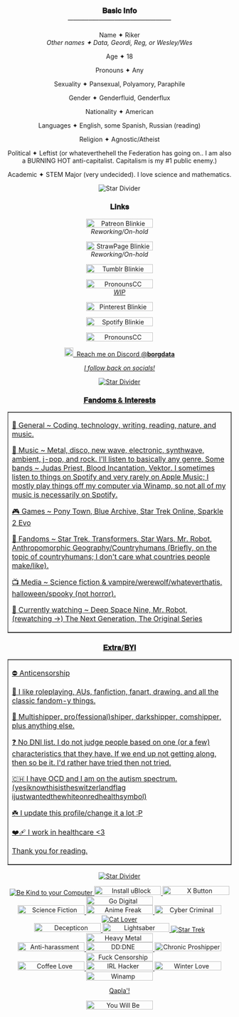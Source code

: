 <!--<p align="center"><img alt="Under Construction Blinkie" src="https://github.com/user-attachments/assets/c7be18a1-9d8f-42d6-a0a9-74a65e615420"></p>-->
<!--Section 1-->
  <h3 align="center"><strong>𝐁𝐚𝐬𝐢𝐜 𝐈𝐧𝐟𝐨<br>────────────────────</strong></h3>
<!--Info 1-->
    <p align="center">Name ✦ Riker <br><em>Other names ✦ Data, Geordi, Reg, or Wesley/Wes</em></p>
    <p align="center">Age ✦ 18
    <p align="center">Pronouns ✦ Any</p>
    <p align="center">Sexuality ✦ Pansexual, Polyamory, Paraphile</p>
    <p align="center">Gender ✦ Genderfluid, Genderflux</p>
    <p align="center">Nationality ✦ American</p>
    <p align="center">Languages ✦ English, some Spanish, Russian (reading)</p>
    <p align="center">Religion ✦ Agnostic/Atheist</p>
    <p align="center">Political ✦ Leftist (or whateverthehell the Federation has going on.. I am also a BURNING HOT anti-capitalist. Capitalism is my #1 public enemy.)</p>
    <p align="center">Academic ✦ STEM Major (very undecided). I love science and mathematics.</p>
<p align="center"><img alt="Star Divider" src="https://github.com/user-attachments/assets/56762eef-08c0-48a8-9ce0-28167c0665bc"></p>
<!--Section 2-->
 <h3 align="center"><strong>𝐋𝐢𝐧𝐤𝐬</strong></h3>
   <p align="center"><!--<a href="https://www.patreon.com/c/mcspirk/about">--><img width="150" height="20"  alt="Patreon Blinkie" src="https://github.com/user-attachments/assets/76a9ff5c-9903-4727-8347-8e3fe9048f16"><br><em>Reworking/On-hold</em></p>
   <p align="center"><!--<a href="https://tiberiusriker.straw.page/">--><img width="150" height="20" alt="StrawPage Blinkie" src="https://github.com/user-attachments/assets/2a9f19d1-f0e9-46e9-8940-c555460f4977"><br><em>Reworking/On-hold</em></p>
   <p align="center"><a href="https://www.tumblr.com/rikercard"><img width="150" height="20" alt="Tumblr Blinkie" src="https://github.com/user-attachments/assets/2584d818-8358-4af5-8d3d-f254588b42fd"></p>
   <p align="center"><img width="150" height="20"  alt="PronounsCC Blinkie" src="https://github.com/user-attachments/assets/13e47aed-9c9b-41c8-a74f-4a5bb67042a8"><br><em>WIP</em></p>
   <p align="center"><a href="https://www.pinterest.com/rikertroi/_saved/"><img width="150" height="20"  alt="Pinterest Blinkie" src="https://github.com/user-attachments/assets/2befda75-f61d-4e62-bd5a-634d11fffe57"></p>
   <p align="center"><a href="https://open.spotify.com/user/31l5e4puhwchdhd4yfww4z547hei?si=21050cb9efdc488a"><img width="150" height="20"  alt="Spotify Blinkie" src="https://github.com/user-attachments/assets/85542288-efe3-4a0f-b6d1-a90c20c1d080"></p>
   <p align="center"><a href="https://steamcommunity.com/id/tiberiusriker/"><img width="150" height="20"  alt="PronounsCC Blinkie" src="https://github.com/user-attachments/assets/25b97251-b552-4d8c-b4cb-dc34ba991b42"></p>
   <p align="center"><img width="20" height="20" alt="Discord Galactic Chrome Logo" src="https://github.com/user-attachments/assets/c3c918cf-2ff1-4743-8708-2b6f07ca6733">&nbsp;&nbsp;Reach me on Discord @<strong>borgdata</strong></p>
   <p align="center"><em>I follow back on socials!</em></p></td>
<p align="center"><img alt="Star Divider" src="https://github.com/user-attachments/assets/56762eef-08c0-48a8-9ce0-28167c0665bc"></p>
<!--<p align="center"><img alt="Green Arrow Divider" src="https://github.com/user-attachments/assets/7b1cd04a-049a-4561-a231-8e4046f8bcfd"></p>-->
<!--Section 3-->
 <h3 align="center"><strong>𝐅𝐚𝐧𝐝𝐨𝐦𝐬 & 𝐈𝐧𝐭𝐞𝐫𝐞𝐬𝐭𝐬</strong></h3>
   <TABLE BORDER>
    <tr>
      <td><p>🧅 General ~ Coding, technology, writing, reading, nature, and music.</p>
      <p>📼 Music ~ Metal, disco, new wave, electronic, synthwave, ambient, j-pop, and rock. I'll listen to basically any genre. Some bands ~ Judas Priest, Blood Incantation, Vektor. I sometimes listen to things on Spotify and very rarely on Apple Music; I mostly play things off my computer via Winamp, so not all of my music is necessarily on Spotify.</p>
      <p>🎮 Games ~ Pony Town, Blue Archive, Star Trek Online, Sparkle 2 Evo</p>
      <p>🎲 Fandoms ~ Star Trek, Transformers, Star Wars, Mr. Robot, Anthropomorphic Geography/Countryhumans (Briefly, on the topic of countryhumans; I don't care what countries people make/like).</p>
      <p>📺 Media ~ Science fiction & vampire/werewolf/whateverthatis, halloween/spooky (not horror).</p>
      <p>🎥 Currently watching ~ Deep Space Nine, Mr. Robot, (rewatching ->) The Next Generation, The Original Series</p>
      </td>
    </tr>
  </TABLE>
<!--Section 4-->
 <h3 align="center"><strong>𝐄𝐱𝐭𝐫𝐚/𝐁𝐘𝐈</strong></h3>
  <TABLE BORDER>
    <tr>
      <td><p>⛔ Anticensorship</p>
      <p>🍭 I like roleplaying, AUs, fanfiction, fanart, drawing, and all the classic fandom-y things.</p>
      <p>💟 Multishipper, pro(fessional)shiper, darkshipper, comshipper, plus anything else.</p>
      <p>❓ No DNI list. I do not judge people based on one (or a few) characteristics that they have. If we end up not getting along, then so be it. I'd rather have tried then not tried.</p>
      <p>🇨🇭 I have OCD and I am on the autism spectrum. (yesiknowthisistheswitzerlandflag ijustwantedthewhiteonredhealthsymbol)</p>
      <p>☘️ I update this profile/change it a lot :P</p>
      <p>❤️‍🩹 I work in healthcare <3 </p>
      <p>Thank you for reading.</p>
      </td>
    </tr>
  </TABLE>
<p align="center"><img alt="Star Divider" src="https://github.com/user-attachments/assets/56762eef-08c0-48a8-9ce0-28167c0665bc"></p>
<p align="center"><img alt="Be Kind to your Computer" src="https://github.com/user-attachments/assets/68fdf7cf-ceb8-4667-82b3-731cd00b2972">
                  <img width="150" height="20" alt="Install uBlock Origin" src="https://github.com/user-attachments/assets/53bf3edf-ea6c-44ed-9c35-59ae5a8fa269">
                  <img width="150" height="20" alt="X Button" src="https://github.com/user-attachments/assets/9697d562-c7dd-465d-90e9-d897dbeda0da">
                  <img width="150" height="20" alt="Go Digital" src="https://github.com/user-attachments/assets/240faaa8-8759-42f3-8410-2771933f0d54"><br>
<img width="150" height="20" alt="Science Fiction Reader" src="https://github.com/user-attachments/assets/6bc367d9-40a5-4d52-83e2-d85172c10b0b">
                  <img width="150" height="20" alt="Anime Freak" src="https://github.com/user-attachments/assets/23790819-749d-40e2-8124-e27c445a0318">
                  <img width="150" height="20" alt="Cyber Criminal" src="https://github.com/user-attachments/assets/f20e7b11-a2d9-4afe-9cc4-44cde5a22783">
                  <img alt="Cat Lover" src="https://github.com/user-attachments/assets/ae95e522-ba37-4305-8536-78e591685db2"><br>
<img width="150" height="20" alt="Decepticon" src="https://github.com/user-attachments/assets/630b3b5d-9d6f-4651-a664-a822d0fa78fe">
                  <img width="150" height="20"  alt="Lightsaber" src="https://github.com/user-attachments/assets/87639139-1ee6-4f7a-869f-eb750498da84">
                  <img alt="Star Trek" src="https://github.com/user-attachments/assets/5f23cc0b-d670-4af0-8cdf-1b7fb1cb8dae">
                  <img width="150" height="20"  alt="Heavy Metal" src="https://github.com/user-attachments/assets/11f13402-8abb-4f58-9fdf-d46081d7dd6b"><br>
<img width="150" height="20"  alt="Anti-harassment" src="https://github.com/user-attachments/assets/cc31f8b6-c185-44ac-bc6f-87dcc51ddbd6">
                  <img width="150" height="20"  alt="DD:DNE" src="https://github.com/user-attachments/assets/ef4cf500-b167-4c2e-b103-5a82d2596950">
                  <img width="150" height="20"  alt="Chronic Proshipper" src="https://github.com/user-attachments/assets/656817aa-43fd-4c55-bb8c-d0ac2525a518">
                  <img width="150" height="20"  alt="Fuck Censorship" src="https://github.com/user-attachments/assets/cca575a5-4db1-42e5-805b-f224fdb9b0a3"><br>
<img width="150" height="20"  alt="Coffee Love" src="https://github.com/user-attachments/assets/772f4314-31c1-4cc7-a74f-917595454731">
                 <img width="150" height="20"  alt="IRL Hacker" src="https://github.com/user-attachments/assets/1d837f43-99f6-4ec0-93c3-cf5f3d007b31">
                 <img width="150" height="20"  alt="Winter Love" src="https://github.com/user-attachments/assets/97ec6582-16a7-470a-b2fa-5d242bb8a66e">
                 <img width="150" height="20"  alt="Winamp" src="https://github.com/user-attachments/assets/fe37d8d4-a933-47f7-9ab9-c0bd5997453b"></p>
                 <p align="center">Qapla'!</p>
<p align="center"><img width="150" height="20"  alt="You Will Be Assimilated" src="https://github.com/user-attachments/assets/a502b541-d991-4ed0-9b19-06ea9c37e098"></p>
<!-- copy paste text

     <img alt="" src="

     <img width="150" height="20"  alt="" src="
     
     width="150" height="20" -->
     
   <!--Extra code 
   <img width="16" height="16" alt="Patreon Logo 2" src="https://github.com/user-attachments/assets/0688eeed-1cbe-4051-b2f4-541eb33c1cca"/>
    rel="nofollow"
   -->

